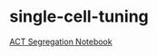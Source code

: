 # single-cell-tuning

[ACT Segregation Notebook](https://github.com/V-Marco/ACT/blob/release_candidate/segregation.ipynb)
